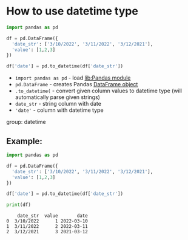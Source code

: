 # How to use datetime type

```python
import pandas as pd

df = pd.DataFrame({
  'date_str': ['3/10/2022', '3/11/2022', '3/12/2021'],
  'value': [1,2,3]
})

df['date'] = pd.to_datetime(df['date_str'])
```

- `import pandas as pd` - load [lib:Pandas module](/python-pandas/how-to-install-pandas)
- `pd.DataFrame` - creates Pandas [DataFrame object](https://pandas.pydata.org/docs/reference/api/pandas.DataFrame.html)
- `.to_datetime(` - convert given column values to datetime type (will automatically parse given strings)
- `date_str` - string column with date
- `'date'` - column with datetime type

group: datetime

## Example: 
```python
import pandas as pd

df = pd.DataFrame({
  'date_str': ['3/10/2022', '3/11/2022', '3/12/2021'],
  'value': [1,2,3]
})

df['date'] = pd.to_datetime(df['date_str'])

print(df)
```
```
    date_str  value       date
0  3/10/2022      1 2022-03-10
1  3/11/2022      2 2022-03-11
2  3/12/2021      3 2021-03-12

```

